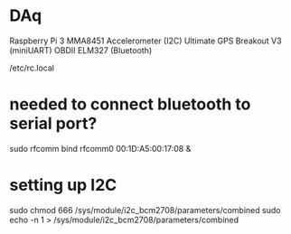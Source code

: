 # DAq

Raspberry Pi 3
MMA8451 Accelerometer (I2C)
Ultimate GPS Breakout V3 (miniUART)
OBDII ELM327 (Bluetooth)


/etc/rc.local
# needed to connect bluetooth to serial port?
sudo rfcomm bind rfcomm0 00:1D:A5:00:17:08 &

# setting up I2C
sudo chmod 666 /sys/module/i2c_bcm2708/parameters/combined
sudo echo -n 1 > /sys/module/i2c_bcm2708/parameters/combined